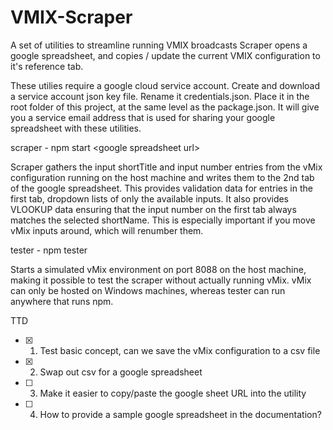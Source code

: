 # VMIX-Scraper

A set of utilities to streamline running VMIX broadcasts
Scraper opens a google spreadsheet, and copies / update the current VMIX configuration to it's reference tab.

These utilies require a google cloud service account. Create and download a service account json key file. Rename it credentials.json. Place it in the root folder of this project, at the same level as the package.json. It will give you a service email address that is used for sharing your google spreadsheet with these utilities.

scraper - npm start &lt;google spreadsheet url&gt;

Scraper gathers the input shortTitle and input number entries from the vMix configuration running on the host machine and writes them to the 2nd tab of the google spreadsheet. This provides validation data for entries in the first tab, dropdown lists of only the available inputs. It also provides VLOOKUP data ensuring that the input number on the first tab always matches the selected shortName. This is especially important if you move vMix inputs around, which will renumber them.


tester - npm tester 

Starts a simulated vMix environment on port 8088 on the host machine, making it possible to test the scraper without actually running vMix. vMix can only be hosted on Windows machines, whereas tester can run anywhere that runs npm.


TTD
- [x] 1) Test basic concept, can we save the vMix configuration to a csv file
- [x] 2) Swap out csv for a google spreadsheet
- [ ] 3) Make it easier to copy/paste the google sheet URL into the utility
- [ ] 4) How to provide a sample google spreadsheet in the documentation?

